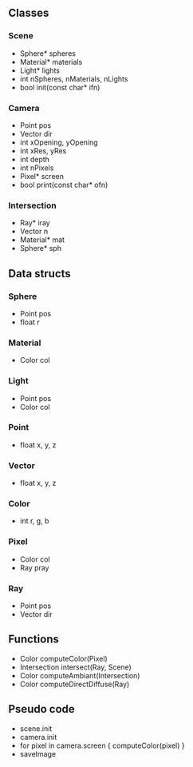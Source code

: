 ## Classes

### Scene
- Sphere* spheres
- Material* materials
- Light* lights
- int nSpheres, nMaterials, nLights
- bool init(const char* ifn)

### Camera
- Point pos
- Vector dir
- int xOpening, yOpening
- int xRes, yRes
- int depth
- int nPixels
- Pixel* screen
- bool print(const char* ofn)

### Intersection
- Ray* iray
- Vector n
- Material* mat
- Sphere* sph

## Data structs

### Sphere
- Point pos
- float r

### Material
- Color col

### Light
- Point pos
- Color col

### Point
- float x, y, z

### Vector
- float x, y, z

### Color
- int r, g, b

### Pixel
- Color col
- Ray pray

### Ray
- Point pos
- Vector dir

## Functions

- Color computeColor(Pixel)
- Intersection intersect(Ray, Scene)
- Color computeAmbiant(Intersection)
- Color computeDirectDiffuse(Ray)

## Pseudo code
- scene.init
- camera.init
- for pixel in camera.screen { computeColor(pixel) }
- saveImage